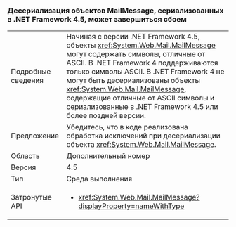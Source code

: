 ### <a name="deserialization-of-mailmessage-objects-serialized-under-the-net-framework-45-may-fail"></a>Десериализация объектов MailMessage, сериализованных в .NET Framework 4.5, может завершиться сбоем

|   |   |
|---|---|
|Подробные сведения|Начиная с версии .NET Framework 4.5, объекты <xref:System.Web.Mail.MailMessage> могут содержать символы, отличные от ASCII. В .NET Framework 4 поддерживаются только символы ASCII. В .NET Framework 4 не могут быть десериализованы объекты <xref:System.Web.Mail.MailMessage>, содержащие отличные от ASCII символы и сериализованные в .NET Framework 4.5 или более поздней версии.|
|Предложение|Убедитесь, что в коде реализована обработка исключений при десериализации объекта <xref:System.Web.Mail.MailMessage>.|
|Область|Дополнительный номер|
|Версия|4.5|
|Тип|Среда выполнения|
|Затронутые API|<ul><li><xref:System.Web.Mail.MailMessage?displayProperty=nameWithType></li></ul>|

